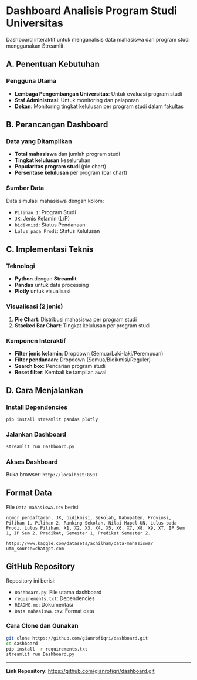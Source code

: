 # Dashboard Analisis Program Studi Universitas 

Dashboard interaktif untuk menganalisis data mahasiswa dan program studi menggunakan Streamlit.

## A. Penentuan Kebutuhan

### Pengguna Utama
- **Lembaga Pengembangan Universitas**: Untuk evaluasi program studi
- **Staf Administrasi**: Untuk monitoring dan pelaporan
- **Dekan**: Monitoring tingkat kelulusan per program studi dalam fakultas 

## B. Perancangan Dashboard

### Data yang Ditampilkan
- **Total mahasiswa** dan jumlah program studi
- **Tingkat kelulusan** keseluruhan
- **Popularitas program studi** (pie chart)
- **Persentase kelulusan** per program (bar chart)

### Sumber Data
Data simulasi mahasiswa dengan kolom:
- `Pilihan 1`: Program Studi
- `JK`: Jenis Kelamin (L/P)
- `bidikmisi`: Status Pendanaan
- `Lulus pada Prodi`: Status Kelulusan

## C. Implementasi Teknis

### Teknologi
- **Python** dengan **Streamlit**
- **Pandas** untuk data processing
- **Plotly** untuk visualisasi

### Visualisasi (2 jenis)
1. **Pie Chart**: Distribusi mahasiswa per program studi
2. **Stacked Bar Chart**: Tingkat kelulusan per program studi

### Komponen Interaktif
- **Filter jenis kelamin**: Dropdown (Semua/Laki-laki/Perempuan)
- **Filter pendanaan**: Dropdown (Semua/Bidikmisi/Reguler)
- **Search box**: Pencarian program studi
- **Reset filter**: Kembali ke tampilan awal

## D. Cara Menjalankan

### Install Dependencies
```bash
pip install streamlit pandas plotly
```

### Jalankan Dashboard
```bash
streamlit run Dashboard.py
```

### Akses Dashboard
Buka browser: `http://localhost:8501`

## Format Data

File `Data mahasiswa.csv` berisi:
```csv
nomor_pendaftaran, JK, bidikmisi, Sekolah, Kabupaten, Provinsi, Pilihan 1, Pilihan 2, Ranking Sekolah, Nilai Mapel UN, Lulus pada Prodi, Lulus Pilihan, X1, X2, X3, X4, X5, X6, X7, X8, X9, XT, IP Sem 1, IP Sem 2, Predikat, Semester 1, Predikat Semester 2.

https://www.kaggle.com/datasets/achilham/data-mahasiswa?utm_source=chatgpt.com
```

## GitHub Repository

Repository ini berisi:
- `Dashboard.py`: File utama dashboard
- `requirements.txt`: Dependencies
- `README.md`: Dokumentasi
- `Data mahasiswa.csv`: Format data

### Cara Clone dan Gunakan
```bash
git clone https://github.com/gianrofiqri/dashboard.git
cd dashboard
pip install -r requirements.txt
streamlit run Dashboard.py
```

---

**Link Repository**: https://github.com/gianrofiqri/dashboard.git

